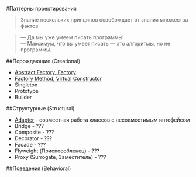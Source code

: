 #Паттерны проектирования

> Знание нескольких принципов освобождает от знания множества фактов  

> — Да мы уже умеем писать программы!  
> — Максимум, что вы умеет писать — это алгоритмы, но не программы.

##Порождающие (Creational)

* [Abstract Factory, Factory](/creational/abstractfactory)
* [Factory Method, Virtual Constructor](/creational/factorymethod)
* Singleton
* Prototype
* Builder

##Структурные (Structural)

* [Adapter](/structural/adapter) - совместная работа классов с несовместимым интефейсом
* Bridge - ???
* Composite - ???
* Decorator - ???
* Facade - ???
* Flyweight (Приспособленец) - ???
* Proxy (Surrogate, Заместитель) - ???

##Поведения (Behavioral)